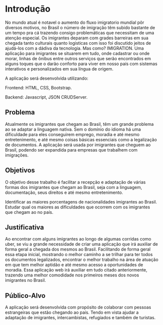 # Introdução

No mundo atual é notavel o aumento do fluxo imigratorio mundial pôr diversos motivos, no Brasil o número de imigração têm subido bastante de um tempo pra cá trazendo consigo problemáticas que necessitam de uma atenção especial. Os imigrantes deparam com grades barreiras em sua chegada tanto culturais quanto logisticas com isso foi discutido jeitos de ajudá-los com a dádiva da tecnologia. Mas como? IMIGRATION. Uma aplicação para imigrantes se situarem em tudo, onde cadastrar ou onde morar, linhas de ônibus entre outros serviços que serão encontrados em alguns toques que o darão conforto para viver em nosso país com sistemas interativos e personalizados em sua língua de origem.

A aplicação será desenvolvida utilizando:

Frontend: HTML, CSS, Bootstrap.

Backend: Javascript, JSON CRUDServer.

## Problema
Atualmente os imigrantes que chegam ao Brasil, têm um grande problema ao se adaptar a linguagem nativa. Sem o domínio do idioma há uma dificuldade para eles conseguirem emprego, moradia e até mesmo entretenimento, e até mesmo coisas básicas essenciais como a legalização de documentos.
A aplicação será usada por imigrantes que cheguem ao Brasil, podendo ser expandida para empresas que trabalhem com imigrações. 

## Objetivos

O objetivo desse trabalho é facilitar a recepção e adaptação de várias formas dos imigrantes que chegam ao Brasil, seja com a linguagem, documentação, seus direitos e até mesmo entretenimento.

Identificar as maiores porcentagens de nacionalidades imigrantes ao Brasil.
Estudar qual os maiores as dificuldades que ocorrem com os imigrantes que chegam ao no país.
 
## Justificativa

Ao encontrar com alguns imigrantes ao longo de algumas corridas como uber, se viu a grande necessidade de criar uma aplicação que irá auxiliar de forma geral a chegada dos mesmos ao Brasil. Facilitando de forma geral essa etapa inicial, mostrando o melhor caminho a se trilhar para ter todos os documentos legalizados, encontrar o melhor trabalho na área de atuação em que tem  melhor aptidão e até mesmo acesso a oportunidades de moradia. Essa aplicação web irá auxiliar em tudo citado anteriormente, trazendo uma melhor comodidade nos primeiros meses dos novos imigrantes no Brasil. 


## Público-Alvo

A aplicação será desenvolvida com propósito de colaborar com pessoas estrangeiras que estão chegando ao país. Tendo em vista ajudar a adaptação de imigrantes, intercambistas, refugiados e também de turistas. 
